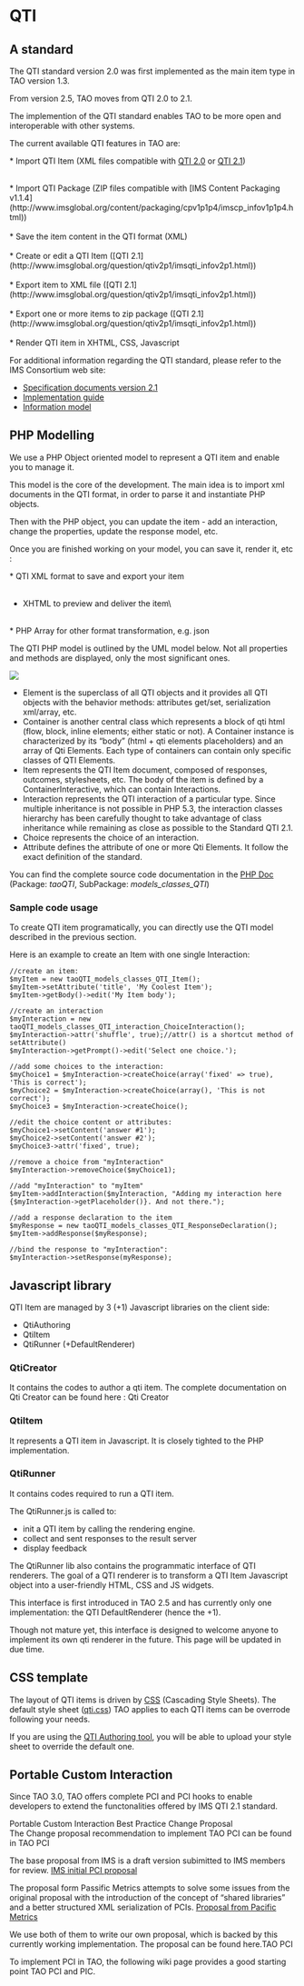 <!--
created_at: '2011-02-08 11:04:37'
updated_at: '2014-10-21 11:25:57'
authors:
    - 'Somsack Sipasseuth'
tags:
    - 'Items'' Types'
-->



QTI
===

A standard
----------

The QTI standard version 2.0 was first implemented as the main item type in TAO version 1.3.<br/>

From version 2.5, TAO moves from QTI 2.0 to 2.1.<br/>

The implemention of the QTI standard enables TAO to be more open and interoperable with other systems.<br/>

The current available QTI features in TAO are:

\* Import QTI Item (XML files compatible with [QTI 2.0](http://www.imsglobal.org/question/qti_v2p0/imsqti_infov2p0.html) or [QTI 2.1](http://www.imsglobal.org/question/qtiv2p1/imsqti_infov2p1.html))<br/>

 <br/>
* Import QTI Package (ZIP files compatible with [IMS Content Packaging v1.1.4](http://www.imsglobal.org/content/packaging/cpv1p1p4/imscp_infov1p1p4.html))<br/>

 <br/>
* Save the item content in the QTI format (XML)<br/>

 <br/>
* Create or edit a QTI Item ([QTI 2.1](http://www.imsglobal.org/question/qtiv2p1/imsqti_infov2p1.html))<br/>

 <br/>
* Export item to XML file ([QTI 2.1](http://www.imsglobal.org/question/qtiv2p1/imsqti_infov2p1.html))<br/>

 <br/>
* Export one or more items to zip package ([QTI 2.1](http://www.imsglobal.org/question/qtiv2p1/imsqti_infov2p1.html))<br/>

 <br/>
* Render QTI item in XHTML, CSS, Javascript

For additional information regarding the QTI standard, please refer to the IMS Consortium web site:

-   [Specification documents version 2.1](http://www.imsglobal.org/question/index.html)
-   [Implementation guide](http://www.imsglobal.org/question/qtiv2p1/imsqti_implv2p1.html)
-   [Information model](http://www.imsglobal.org/question/qtiv2p1/imsqti_infov2p1.html)

PHP Modelling
-------------

We use a PHP Object oriented model to represent a QTI item and enable you to manage it.<br/>

This model is the core of the development. The main idea is to import xml documents in the QTI format, in order to parse it and instantiate PHP objects.<br/>

Then with the PHP object, you can update the item - add an interaction, change the properties, update the response model, etc.<br/>

Once you are finished working on your model, you can save it, render it, etc :

\* QTI XML format to save and export your item\
 <br/>
* XHTML to preview and deliver the item\
 <br/>
* PHP Array for other format transformation, e.g. json

The QTI PHP model is outlined by the UML model below. Not all properties and methods are displayed, only the most significant ones.

![](http://forge.taotesting.com/attachments/2627/taoQTImodels.png)

-   Element is the superclass of all QTI objects and it provides all QTI objects with the behavior methods: attributes get/set, serialization xml/array, etc.
-   Container is another central class which represents a block of qti html (flow, block, inline elements; either static or not). A Container instance is characterized by its “body” (html + qti elements placeholders) and an array of Qti Elements. Each type of containers can contain only specific classes of QTI Elements.
-   Item represents the QTI Item document, composed of responses, outcomes, stylesheets, etc. The body of the item is defined by a ContainerInteractive, which can contain Interactions.
-   Interaction represents the QTI interaction of a particular type. Since multiple inheritance is not possible in PHP 5.3, the interaction classes hierarchy has been carefully thought to take advantage of class inheritance while remaining as close as possible to the Standard QTI 2.1.
-   Choice represents the choice of an interaction.
-   Attribute defines the attribute of one or more Qti Elements. It follow the exact definition of the standard.

You can find the complete source code documentation in the [PHP Doc](http://forge.tao.lu/docs/phpdoc/index.html) (Package: *taoQTI*, SubPackage: *models_classes_QTI*)

### Sample code usage

To create QTI item programatically, you can directly use the QTI model described in the previous section.<br/>

Here is an example to create an Item with one single Interaction:

    //create an item:
    $myItem = new taoQTI_models_classes_QTI_Item();
    $myItem->setAttribute('title', 'My Coolest Item');
    $myItem->getBody()->edit('My Item body');

    //create an interaction
    $myInteraction = new taoQTI_models_classes_QTI_interaction_ChoiceInteraction();
    $myInteraction->attr('shuffle', true);//attr() is a shortcut method of setAttribute()
    $myInteraction->getPrompt()->edit('Select one choice.');

    //add some choices to the interaction:
    $myChoice1 = $myInteraction->createChoice(array('fixed' => true), 'This is correct');
    $myChoice2 = $myInteraction->createChoice(array(), 'This is not correct');
    $myChoice3 = $myInteraction->createChoice();

    //edit the choice content or attributes:
    $myChoice1->setContent('answer #1');
    $myChoice2->setContent('answer #2');
    $myChoice3->attr('fixed', true);

    //remove a choice from "myInteraction"
    $myInteraction->removeChoice($myChoice1);

    //add "myInteraction" to "myItem"
    $myItem->addInteraction($myInteraction, "Adding my interaction here {$myInteraction->getPlaceholder()}. And not there.");

    //add a response declaration to the item
    $myResponse = new taoQTI_models_classes_QTI_ResponseDeclaration();
    $myItem->addResponse($myResponse);

    //bind the response to "myInteraction":
    $myInteraction->setResponse(myResponse);

Javascript library
------------------

QTI Item are managed by 3 (+1) Javascript libraries on the client side:

-   QtiAuthoring
-   QtiItem
-   QtiRunner (+DefaultRenderer)

### QtiCreator

It contains the codes to author a qti item. The complete documentation on Qti Creator can be found here : Qti Creator

### QtiItem

It represents a QTI item in Javascript. It is closely tighted to the PHP implementation.

### QtiRunner

It contains codes required to run a QTI item.

The QtiRunner.js is called to:

-   init a QTI item by calling the rendering engine.
-   collect and sent responses to the result server
-   display feedback

The QtiRunner lib also contains the programmatic interface of QTI renderers. The goal of a QTI renderer is to transform a QTI Item Javascript object into a user-friendly HTML, CSS and JS widgets.<br/>

This interface is first introduced in TAO 2.5 and has currently only one implementation: the QTI DefaultRenderer (hence the +1).<br/>

Though not mature yet, this interface is designed to welcome anyone to implement its own qti renderer in the future. This page will be updated in due time.

CSS template
------------

The layout of QTI items is driven by [CSS](http://en.wikipedia.org/wiki/Cascading_Style_Sheets) (Cascading Style Sheets). The default style sheet ([qti.css](http://forge.taotesting.com/projects/tao/repository/entry/trunk/tao/trunk/taoItems/trunk/views/js/QTI/css/qti.css)) TAO applies to each QTI items can be overrode following your needs.

If you are using the [QTI Authoring tool](http://forge.taotesting.com/projects/tao/wiki/The_Authoring_tab), you will be able to upload your style sheet to override the default one.

Portable Custom Interaction
---------------------------

Since TAO 3.0, TAO offers complete PCI and PCI hooks to enable developers to extend the functonalities offered by IMS QTI 2.1 standard.

Portable Custom Interaction Best Practice Change Proposal\
The Change proposal recommendation to implement TAO PCI can be found in TAO PCI

The base proposal from IMS is a draft version subimitted to IMS members for review. [IMS initial PCI proposal](http://www.imsglobal.org/assessment/pciv1p0cf/imsPCIv1p0cf.html)

The proposal form Passific Metrics attempts to solve some issues from the original proposal with the introduction of the concept of “shared libraries” and a better structured XML serialization of PCIs. [Proposal from Pacific Metrics](http://www.imsglobal.org/assessment/PCI_Change_Request_v1pd.html)

We use both of them to write our own proposal, which is backed by this currently working implementation. The proposal can be found here.TAO PCI

To implement PCI in TAO, the following wiki page provides a good starting point TAO PCI and PIC.


